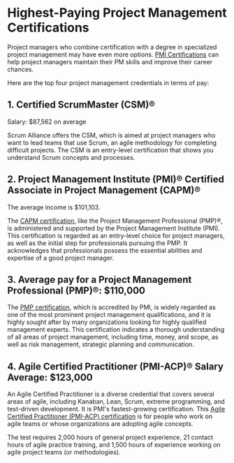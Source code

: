 # Highest-Paying Project Management Certifications

Project managers who combine certification with a degree in specialized project management may have even more options. [PMI Certifications] can help project managers maintain their PM skills and improve their career chances.

[//]: # (Any comments)
[PMI Certifications]:<https://www.netcomlearning.com/pmi-training/vendor/64/?advid=1356>

Here are the top four project management credentials in terms of pay: 

## 1. Certified ScrumMaster (CSM)® 

Salary: $87,562 on average

Scrum Alliance offers the CSM, which is aimed at project managers who want to lead teams that use Scrum, an agile methodology for completing difficult projects. The CSM is an entry-level certification that shows you understand Scrum concepts and processes.

## 2. Project Management Institute (PMI)® Certified Associate in Project Management (CAPM)®

The average income is $101,103.

The [CAPM certification], like the Project Management Professional (PMP)®, is administered and supported by the Project Management Institute (PMI). This certification is regarded as an entry-level choice for project managers, as well as the initial step for professionals pursuing the PMP. It acknowledges that professionals possess the essential abilities and expertise of a good project manager.

[//]: # (Any comments)
[CAPM certification]: <https://www.netcomlearning.com/certified-associate-in-project-management-capm-training/product/1430/?advid=1356>
## 3. Average pay for a Project Management Professional (PMP)®: $110,000

The [PMP certification], which is accredited by PMI, is widely regarded as one of the most prominent project management qualifications, and it is highly sought after by many organizations looking for highly qualified management experts. This certification indicates a thorough understanding of all areas of project management, including time, money, and scope, as well as risk management, strategic planning and communication.

[//]: # (Any comments)
[PMP certification]: <https://www.netcomlearning.com/certification/project-management-professional-pmp/116/?advid=1356>

## 4. Agile Certified Practitioner (PMI-ACP)® Salary Average: $123,000

An Agile Certified Practitioner is a diverse credential that covers several areas of agile, including Kanaban, Lean, Scrum, extreme programming, and test-driven development. It is PMI's fastest-growing certification. This [Agile Certified Practitioner (PMI-ACP) certification] is for people who work on agile teams or whose organizations are adopting agile concepts.

[//]: # (Any comments)
[Agile Certified Practitioner (PMI-ACP) certification]:<https://www.netcomlearning.com/certification/pmi-agile-certified-practitioner-pmi-acp/483/?advid=1356>

The test requires 2,000 hours of general project experience, 21 contact hours of agile practice training, and 1,500 hours of experience working on agile project teams (or methodologies).
